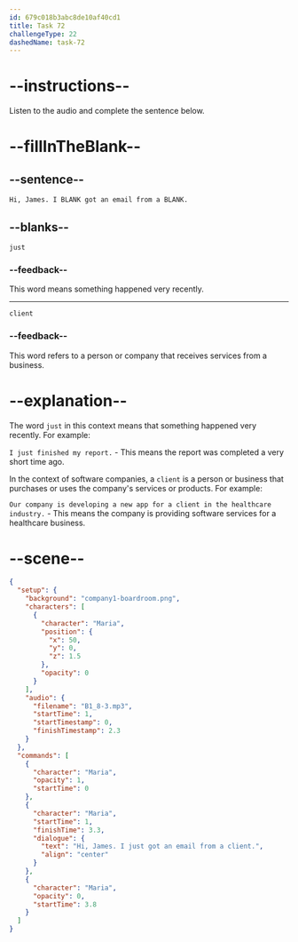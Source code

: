 ```yaml
---
id: 679c018b3abc8de10af40cd1
title: Task 72
challengeType: 22
dashedName: task-72
---
```


<!-- (Audio) Maria: Hi, James. I just got an email from a client. -->

# --instructions--

Listen to the audio and complete the sentence below.

# --fillInTheBlank--

## --sentence--

`Hi, James. I BLANK got an email from a BLANK.`

## --blanks--

`just`

### --feedback--

This word means something happened very recently.

---

`client`

### --feedback--

This word refers to a person or company that receives services from a business.

# --explanation--

The word `just` in this context means that something happened very recently. For example:

`I just finished my report.` - This means the report was completed a very short time ago.

In the context of software companies, a `client` is a person or business that purchases or uses the company's services or products. For example:

`Our company is developing a new app for a client in the healthcare industry.` - This means the company is providing software services for a healthcare business.

# --scene--

```json
{
  "setup": {
    "background": "company1-boardroom.png",
    "characters": [
      {
        "character": "Maria",
        "position": {
          "x": 50,
          "y": 0,
          "z": 1.5
        },
        "opacity": 0
      }
    ],
    "audio": {
      "filename": "B1_8-3.mp3",
      "startTime": 1,
      "startTimestamp": 0,
      "finishTimestamp": 2.3
    }
  },
  "commands": [
    {
      "character": "Maria",
      "opacity": 1,
      "startTime": 0
    },
    {
      "character": "Maria",
      "startTime": 1,
      "finishTime": 3.3,
      "dialogue": {
        "text": "Hi, James. I just got an email from a client.",
        "align": "center"
      }
    },
    {
      "character": "Maria",
      "opacity": 0,
      "startTime": 3.8
    }
  ]
}
```
